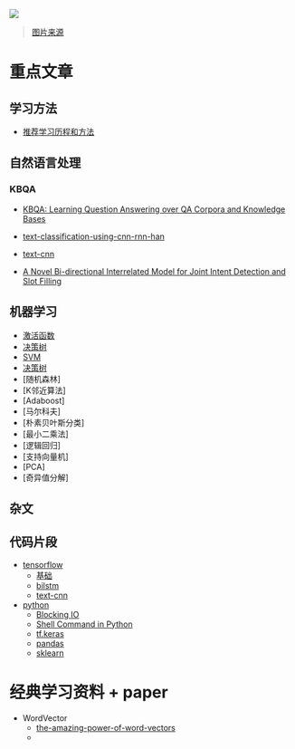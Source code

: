 ![](https://i.etsystatic.com/18126112/r/il/72a520/1630553245/il_1588xN.1630553245_j8yt.jpg)

> [图片来源](https://www.etsy.com/pl/listing/634770383/son-goku-ultra-instinct-pixel-art)

# 重点文章

## 学习方法
- [推荐学习历程和方法](./blog/how-to-learning-machine-learning-and-cv.md)

## 自然语言处理

### KBQA

- [KBQA: Learning Question Answering over QA Corpora and Knowledge Bases]()

- [text-classification-using-cnn-rnn-han](./nlp/text-classification/report.md)
- [text-cnn](./nlp/text-classification/textcnn.md)
- [A Novel Bi-directional Interrelated Model for Joint Intent Detection and Slot Filling](./nlp/slot_filling_intent_detection/A_Novel_Bi-directional_Interrelated_Model_for_Join.md)

## 机器学习

- [激活函数](./machine-learning/ActivationFunction.md)
- [决策树](./machine-learning/DecisionTree)
- [SVM](./machine-learning/Suport-Vector-Machine.md)
- [决策树](./machine-learning/DecisionTree)
- [随机森林]
- [K邻近算法]
- [Adaboost]
- [马尔科夫]
- [朴素贝叶斯分类]
- [最小二乘法]
- [逻辑回归]
- [支持向量机]
- [PCA]
- [奇异值分解]

## 杂文

## 代码片段

- [tensorflow](./code_snippet/tensorflow)
    - [基础](code_snippet/tensorflow/tensorflow.md)
    - [bilstm](./code_snippet/models/biLSTM.md)
    - [text-cnn](./code_snippet/models/text-cnn.md)
- [python](./code_snippet/python/)
    - [Blocking IO](./code_snippet/python/blocking_io.md)
    - [Shell Command in Python](./code_snippet/python/command.md)
    - [tf.keras](./code_snippet/python/keras.md)
    - [pandas](./code_snippet/python/pandas.md)
    - [sklearn](./code_snippet/python/sklearn.md)

# 经典学习资料 + paper

- WordVector
  - [the-amazing-power-of-word-vectors]( https://blog.acolyer.org/2016/04/21/the-amazing-power-of-word-vectors/ )
  - 